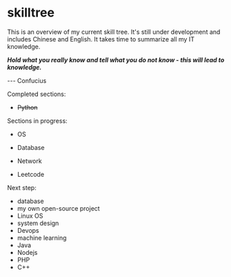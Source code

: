 # skilltree

This is an overview of my current skill tree. It's still under development and includes Chinese and English. It takes time to summarize all my IT knowledge.

_**Hold what you really know and tell what you do not know - this will lead to knowledge.**_

--- Confucius

Completed sections:

* ~~Python~~

Sections in progress:

* OS

* Database

* Network

* Leetcode

Next step:

* database
* my own open-source project
* Linux OS
* system design
* Devops
* machine learning
* Java
* Nodejs
* PHP
* C++



